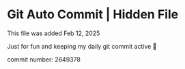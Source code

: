 # Git Auto Commit | Hidden File

This file was added Feb 12, 2025

Just for fun and keeping my daily git commit active 🤪

commit number: 2649378
